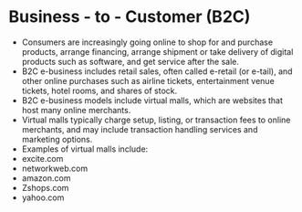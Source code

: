 # Business - to - Customer (B2C)

- Consumers are increasingly going online to shop for and purchase products, arrange financing, arrange shipment or take delivery of digital products such as software, and get service after the sale.
- B2C e-business includes retail sales, often called e-retail (or e-tail), and other online purchases such as airline tickets, entertainment venue tickets, hotel rooms, and shares of stock.
- B2C e-business models include virtual malls, which are websites that host many online merchants.
- Virtual malls typically charge setup, listing, or transaction fees to online merchants, and may include transaction handling services and marketing options.
- Examples of virtual malls include:
- excite.com
- networkweb.com
- amazon.com
- Zshops.com
- yahoo.com